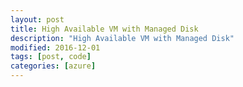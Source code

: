 ```yaml
---
layout: post
title: High Available VM with Managed Disk
description: "High Available VM with Managed Disk"
modified: 2016-12-01
tags: [post, code]
categories: [azure]
---
```


